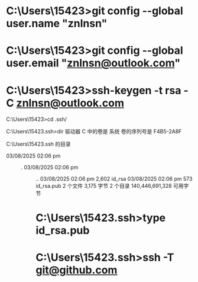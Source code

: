 # C:\Users\15423>git config --global user.name "znlnsn"

# C:\Users\15423>git config --global user.email "znlnsn@outlook.com"
# C:\Users\15423>ssh-keygen -t rsa -C znlnsn@outlook.com
C:\Users\15423>cd .ssh/

C:\Users\15423\.ssh>dir
 驱动器 C 中的卷是 系统
 卷的序列号是 F4B5-2A8F

 C:\Users\15423\.ssh 的目录

03/08/2025  02:06 pm    <DIR>          .
03/08/2025  02:06 pm    <DIR>          ..
03/08/2025  02:06 pm             2,602 id_rsa
03/08/2025  02:06 pm               573 id_rsa.pub
               2 个文件          3,175 字节
               2 个目录 140,446,691,328 可用字节
# C:\Users\15423\.ssh>type id_rsa.pub

# C:\Users\15423\.ssh>ssh -T  git@github.com
